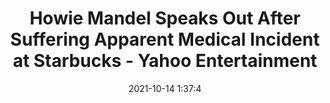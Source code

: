 ---
"title": "Howie Mandel Speaks Out After Suffering Apparent Medical Incident at Starbucks - Yahoo Entertainment"
"date": "2021-10-14 1:37:4"
"feed_name": "GOOGLENEWSMINING"
"feed_website": "https://news.google.com/search?q=mining%2Bincident&hl=en-US&gl=US&ceid=US:en"
"feed_rss": "https://news.google.com/rss/search?q=mining%2Bincident&hl=en-US&gl=US&ceid=US:en"
"link": "https://www.yahoo.com/entertainment/howie-mandel-speaks-suffering-apparent-002832864.html"
"source": "{'href': 'https://www.yahoo.com', 'title': 'Yahoo Entertainment'}"
"file": "_posts/2021-1-1-89bf929346a2d8359d9444415583fac8113460a5.md"
"accident": "1"
"drilling": "0"
"dead": "0"
"injured": "0"
"arrested": "0"
"place": "unknown place"
"where": "unknown site"
"causes": "unknown"
"place_uri": "unknown place"
---